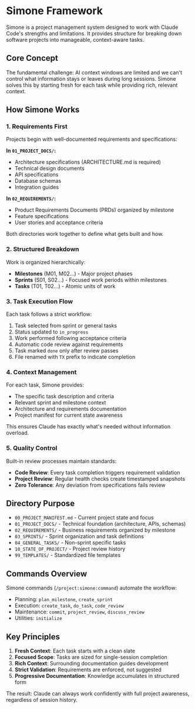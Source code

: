 # Simone Framework

Simone is a project management system designed to work with Claude Code's strengths and limitations. It provides structure for breaking down software projects into manageable, context-aware tasks.

## Core Concept

The fundamental challenge: AI context windows are limited and we can't control what information stays or leaves during long sessions. Simone solves this by starting fresh for each task while providing rich, relevant context.

## How Simone Works

### 1. Requirements First

Projects begin with well-documented requirements and specifications:

**In `01_PROJECT_DOCS/`:**

- Architecture specifications (ARCHITECTURE.md is required)
- Technical design documents
- API specifications
- Database schemas
- Integration guides

**In `02_REQUIREMENTS/`:**

- Product Requirements Documents (PRDs) organized by milestone
- Feature specifications
- User stories and acceptance criteria

Both directories work together to define what gets built and how.

### 2. Structured Breakdown

Work is organized hierarchically:

- **Milestones** (M01, M02...) - Major project phases
- **Sprints** (S01, S02...) - Focused work periods within milestones
- **Tasks** (T01, T02...) - Atomic units of work

### 3. Task Execution Flow

Each task follows a strict workflow:

1. Task selected from sprint or general tasks
2. Status updated to `in_progress`
3. Work performed following acceptance criteria
4. Automatic code review against requirements
5. Task marked `done` only after review passes
6. File renamed with `TX` prefix to indicate completion

### 4. Context Management

For each task, Simone provides:

- The specific task description and criteria
- Relevant sprint and milestone context
- Architecture and requirements documentation
- Project manifest for current state awareness

This ensures Claude has exactly what's needed without information overload.

### 5. Quality Control

Built-in review processes maintain standards:

- **Code Review**: Every task completion triggers requirement validation
- **Project Review**: Regular health checks create timestamped snapshots
- **Zero Tolerance**: Any deviation from specifications fails review

## Directory Purpose

- `00_PROJECT_MANIFEST.md` - Current project state and focus
- `01_PROJECT_DOCS/` - Technical foundation (architecture, APIs, schemas)
- `02_REQUIREMENTS/` - Business requirements organized by milestone
- `03_SPRINTS/` - Sprint organization and task definitions
- `04_GENERAL_TASKS/` - Non-sprint specific tasks
- `10_STATE_OF_PROJECT/` - Project review history
- `99_TEMPLATES/` - Standardized file templates

## Commands Overview

Simone commands (`/project:simone:command`) automate the workflow:

- Planning: `plan_milestone`, `create_sprint`
- Execution: `create_task`, `do_task`, `code_review`
- Maintenance: `commit`, `project_review`, `discuss_review`
- Utilities: `initialize`

## Key Principles

1. **Fresh Context**: Each task starts with a clean slate
2. **Focused Scope**: Tasks are sized for single-session completion
3. **Rich Context**: Surrounding documentation guides development
4. **Strict Validation**: Requirements are enforced, not suggested
5. **Progressive Documentation**: Knowledge accumulates in structured form

The result: Claude can always work confidently with full project awareness, regardless of session history.
